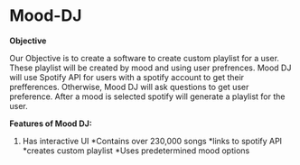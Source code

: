 # Mood-DJ

**Objective**

Our Objective is to create a software to create custom playlist for a user. These playlist will be created by mood and using user prefrences. Mood DJ will use Spotify API for users with a spotify account to get their prefferences. Otherwise, Mood DJ will ask questions to get user preference. After a mood is selected spotify will generate a playlist for the user.

**Features of Mood DJ:**

  1. Has interactive UI
  *Contains over 230,000 songs
  *links to spotify API
  *creates custom playlist
  *Uses predetermined mood options
  
  

